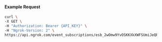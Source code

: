 <!-- Code generated for API Clients. DO NOT EDIT. -->

#### Example Request

```bash
curl \
-X GET \
-H "Authorization: Bearer {API_KEY}" \
-H "Ngrok-Version: 2" \
https://api.ngrok.com/event_subscriptions/esb_2wOmw9YvOSKKXkXWFSUmiJeQPpk/sources/ip_policy_updated.v0
```
